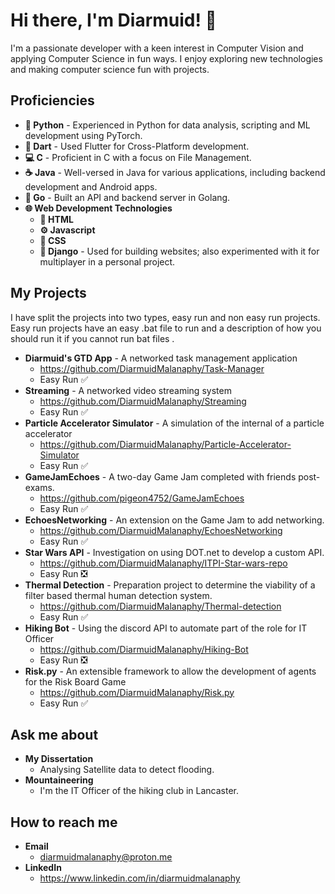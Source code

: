# Hi there, I'm Diarmuid! 👋
I'm a passionate developer with a keen interest in Computer Vision and applying Computer Science in fun ways.
I enjoy exploring new technologies and making computer science fun with projects.

## Proficiencies
  - **🐍 Python** - Experienced in Python for data analysis, scripting and ML development using PyTorch.
  - **🎯 Dart**  - Used Flutter for Cross-Platform development.
  - **💻 C** - Proficient in C with a focus on File Management.
  - **☕ Java** - Well-versed in Java for various applications, including backend development and Android apps.
  - **🦍 Go** - Built an API and backend server in Golang.
  - **🌐 Web Development Technologies**
     - **📝 HTML** 
     - **⚙️ Javascript**
     - **🎨 CSS** 
     - **🌿 Django** -  Used for building websites; also experimented with it for multiplayer in a personal project.


## My Projects
I have split the projects into two types, easy run and non easy run projects. Easy run projects have an easy .bat file to run and a description of how you should run it if you cannot run bat files .
  - **Diarmuid's GTD App** - A networked task management application
    - https://github.com/DiarmuidMalanaphy/Task-Manager
    - Easy Run  ✅
  - **Streaming** - A networked video streaming system
    - https://github.com/DiarmuidMalanaphy/Streaming
    - Easy Run ✅
  - **Particle Accelerator Simulator** - A simulation of the internal of a particle accelerator
    - https://github.com/DiarmuidMalanaphy/Particle-Accelerator-Simulator
    - Easy Run ✅
  - **GameJamEchoes** - A two-day Game Jam completed with friends post-exams.
    - https://github.com/pigeon4752/GameJamEchoes
    - Easy Run ✅
  - **EchoesNetworking** - An extension on the Game Jam to add networking.
    - https://github.com/DiarmuidMalanaphy/EchoesNetworking
    - Easy Run ✅
  - **Star Wars API** - Investigation on using DOT.net to develop a custom API.
    - https://github.com/DiarmuidMalanaphy/ITPI-Star-wars-repo
    - Easy Run ❎
  - **Thermal Detection** - Preparation project to determine the viability of a filter based thermal human detection system.
    - https://github.com/DiarmuidMalanaphy/Thermal-detection
    - Easy Run ✅
  - **Hiking Bot** - Using the discord API to automate part of the role for IT Officer
    - https://github.com/DiarmuidMalanaphy/Hiking-Bot
    - Easy Run ❎
  - **Risk.py** - An extensible framework to allow the development of agents for the Risk Board Game
    - https://github.com/DiarmuidMalanaphy/Risk.py
    - Easy Run ✅  
      

## Ask me about 
  - **My Dissertation**
    - Analysing Satellite data to detect flooding.
  - **Mountaineering**
    - I'm the IT Officer of the hiking club in Lancaster.
    

## How to reach me 
  - **Email**
    - diarmuidmalanaphy@proton.me
  - **LinkedIn**
    - https://www.linkedin.com/in/diarmuidmalanaphy

  



<!--
**DiarmuidMalanaphy/DiarmuidMalanaphy** is a ✨ _special_ ✨ repository because its `README.md` (this file) appears on your GitHub profile.
**https://stackedit.io/app#







## My Skills

Include a list or icons of your skills, programming languages, frameworks, or tools.

Here are some ideas to get you started:

- 🔭 I’m currently working on a project to convert 

- 🤔 I’m looking for help with ...
- 💬 Ask me about ...
- 📫 How to reach me: ...
- 😄 Pronouns: ...
- ⚡ Fun fact: ...
-->
